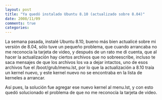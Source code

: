 ```yaml
---
layout: post
title: "Ya quedó instalado Ubuntu 8.10 (actualizado sobre 8.04)"
date: 2008/11/09
comments: true
categories: 
---
```


La semana pasada, instalé Ubuntu 8.10, bueno más bien actualicé sobre mi versión de 8.04, sólo tuve un pequeño problema, que cuando arrancaba no me reconocía la tarjeta de video, y después de un rato me di cuenta, que al hacer la actualización hay ciertos archivos que no sobreescribe, incluso te saca mensajes de que los archivos los va a dejar intactos, uno de esos archivos fue el /boot/grub/menu.lst, por lo que la actualización a 8.10 traía un kernel nuevo, y este kernel nuevo no se encontraba en la lista de kerneles a arrancar.

Así pues, la solución fue agregar ese nuevo kernel al menu.lst, y con esto quedó solucionado el problema de que no me reconocía la tarjeta de video.
